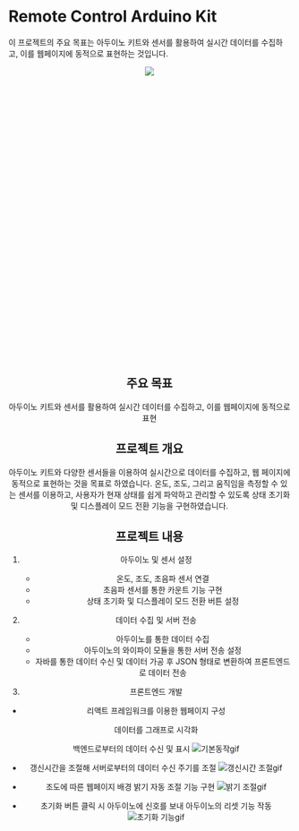 # Remote Control Arduino Kit

이 프로젝트의 주요 목표는 아두이노 키트와 센서를 활용하여 실시간 데이터를 수집하고, 이를 웹페이지에 동적으로 표현하는 것입니다.

<div align=center>
    <img src="https://img.shields.io/badge/java-007396?style=for-the-badge&logo=java&logoColor=white">
    <svg role="img" viewBox="0 0 24 24" xmlns="[http://www.w3.org/2000/svg](http://www.w3.org/2000/svg)">
    <svg role="img" viewBox="0 0 24 24" xmlns="[http://www.w3.org/2000/svg](http://www.w3.org/2000/svg)">
<div>
    
## 주요 목표

아두이노 키트와 센서를 활용하여 실시간 데이터를 수집하고, 이를 웹페이지에 동적으로 표현

## 프로젝트 개요

아두이노 키트와 다양한 센서들을 이용하여 실시간으로 데이터를 수집하고, 웹 페이지에 동적으로 표현하는 것을 목표로 하였습니다. 온도, 조도, 그리고 움직임을 측정할 수 있는 센서를 이용하고, 사용자가 현재 상태를 쉽게 파악하고 관리할 수 있도록 상태 초기화 및 디스플레이 모드 전환 기능을 구현하였습니다. 

## 프로젝트 내용

1. 아두이노 및 센서 설정
    - 온도, 조도, 초음파 센서 연결
    - 초음파 센서를 통한 카운트 기능 구현
    - 상태 초기화 및 디스플레이 모드 전환 버튼 설정
      
2. 데이터 수집 및 서버 전송
    - 아두이노를 통한 데이터 수집
    - 아두이노의 와이파이 모듈을 통한 서버 전송 설정
    - 자바를 통한 데이터 수신 및 데이터 가공 후 JSON 형태로 변환하여 프론트엔드로 데이터 전송
      
3. 프론트엔드 개발
- 리액트 프레임워크를 이용한 웹페이지 구성
    
    데이터를 그래프로 시각화
    
    백엔드로부터의 데이터 수신 및 표시
    ![기본동작gif](https://github.com/JSK0406/personal_project_with_arduino_java_react/assets/122510664/f7e3b485-d663-4873-ad67-614dd41059b1)


- 갱신시간을 조절해 서버로부터의 데이터 수신 주기를 조절
    ![갱신시간 조절gif](https://github.com/JSK0406/personal_project_with_arduino_java_react/assets/122510664/708aacd6-85d3-45bc-b590-85c8a305865d)


- 조도에 따른 웹페이지 배경 밝기 자동 조절 기능 구현
![밝기 조절gif](https://github.com/JSK0406/personal_project_with_arduino_java_react/assets/122510664/232028fc-3ae1-4e57-a747-cae65606f5d9)


- 초기화 버튼 클릭 시 아두이노에 신호를 보내 아두이노의 리셋 기능 작동
![초기화 기능gif](https://github.com/JSK0406/personal_project_with_arduino_java_react/assets/122510664/40b8817d-b29c-4a6f-86cb-2f3a1cfbf23e)

##
